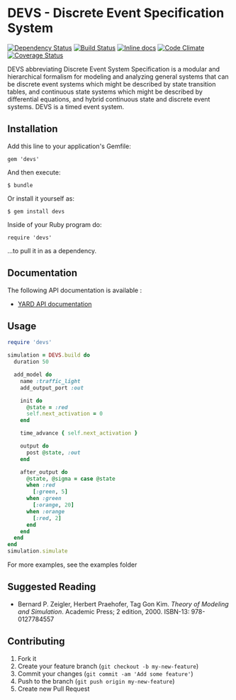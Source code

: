 # DEVS - Discrete Event Specification System

[![Dependency Status](https://gemnasium.com/romain1189/devs.png)](https://gemnasium.com/romain1189/devs)
[![Build Status](https://secure.travis-ci.org/devs-ruby/devs.png?branch=master)](http://travis-ci.org/devs-ruby/devs)
[![Inline docs](http://inch-ci.org/github/devs-ruby/devs.png?branch=master)](http://inch-ci.org/github/devs-ruby/devs)
[![Code Climate](https://codeclimate.com/github/devs-ruby/devs.png)](https://codeclimate.com/github/devs-ruby/devs)
[![Coverage Status](https://coveralls.io/repos/romain1189/devs/badge.png)](https://coveralls.io/r/romain1189/devs)

DEVS abbreviating Discrete Event System Specification is a modular and hierarchical formalism for modeling and analyzing general systems that can be discrete event systems which might be described by state transition tables, and continuous state systems which might be described by differential equations, and hybrid continuous state and discrete event systems. DEVS is a timed event system.

## Installation

Add this line to your application's Gemfile:

    gem 'devs'

And then execute:

    $ bundle

Or install it yourself as:

    $ gem install devs

Inside of your Ruby program do:

    require 'devs'

...to pull it in as a dependency.

## Documentation

The following API documentation is available :

* [YARD API documentation](http://www.rubydoc.info/github/devs-ruby/devs/master/frames)

## Usage

```ruby
require 'devs'

simulation = DEVS.build do
  duration 50

  add_model do
    name :traffic_light
    add_output_port :out

    init do
      @state = :red
      self.next_activation = 0
    end

    time_advance { self.next_activation }

    output do
      post @state, :out
    end

    after_output do
      @state, @sigma = case @state
      when :red
        [:green, 5]
      when :green
        [:orange, 20]
      when :orange
        [:red, 2]
      end
    end
  end
end
simulation.simulate
```

For more examples, see the examples folder

## Suggested Reading

* Bernard P. Zeigler, Herbert Praehofer, Tag Gon Kim. *Theory of Modeling and Simulation*. Academic Press; 2 edition, 2000. ISBN-13: 978-0127784557

## Contributing

1. Fork it
2. Create your feature branch (`git checkout -b my-new-feature`)
3. Commit your changes (`git commit -am 'Add some feature'`)
4. Push to the branch (`git push origin my-new-feature`)
5. Create new Pull Request
